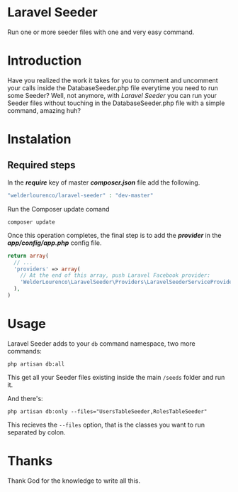 # Laravel Seeder #

Run one or more seeder files with one and very easy command.

# Introduction #

Have you realized the work it takes for you to comment and uncomment your calls inside the DatabaseSeeder.php file everytime you need to run some Seeder? Well, not anymore, with *Laravel Seeder* you can run your Seeder files without touching in the DatabaseSeeder.php file with a simple command, amazing huh?

# Instalation #

## Required steps ##

In the ***require*** key of master ***composer.json*** file add the following.


```php
"welderlourenco/laravel-seeder" : "dev-master"
```

Run the Composer update comand


```
composer update
```

Once this operation completes, the final step is to add the ***provider*** in the ***app/config/app.php*** config file.


```php
return array(
  // ...
  'providers' => array(
    // At the end of this array, push Laravel Facebook provider:
    'WelderLourenco\LaravelSeeder\Providers\LaravelSeederServiceProvider'
  ),
)
```

# Usage #

Laravel Seeder adds to your `db` command namespace, two more commands:

```
php artisan db:all
```

This get all your Seeder files existing inside the main `/seeds` folder and run it.

And there's:

```
php artisan db:only --files="UsersTableSeeder,RolesTableSeeder"
```

This recieves the `--files` option, that is the classes you want to run separated by colon.

# Thanks #

Thank God for the knowledge to write all this.